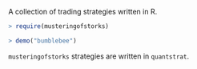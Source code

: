 A collection of trading strategies written in R. 


````R
> require(musteringofstorks)

> demo("bumblebee")
````

`musteringofstorks` strategies are written in `quantstrat`. 
